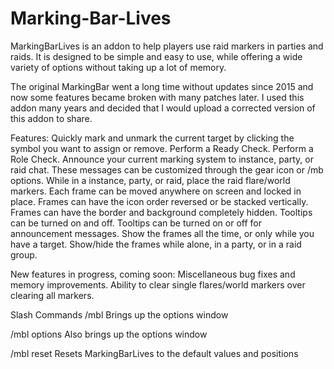 # Marking-Bar-Lives
MarkingBarLives is an addon to help players use raid markers in parties and raids. It is designed to be simple and easy to use, while offering a wide variety of options without taking up a lot of memory.

The original MarkingBar went a long time without updates since 2015 and now some features became broken with many patches later. I used this addon many years and decided that I would upload a corrected version of this addon to share.

Features:
Quickly mark and unmark the current target by clicking the symbol you want to assign or remove.
Perform a Ready Check.
Perform a Role Check.
Announce your current marking system to instance, party, or raid chat. These messages can be customized through the gear icon or /mb options.
While in a instance, party, or raid, place the raid flare/world markers.
Each frame can be moved anywhere on screen and locked in place.
Frames can have the icon order reversed or be stacked vertically.
Frames can have the border and background completely hidden.
Tooltips can be turned on and off.
Tooltips can be turned on or off for announcement messages.
Show the frames all the time, or only while you have a target.
Show/hide the frames while alone, in a party, or in a raid group.
 
New features in progress, coming soon:
Miscellaneous bug fixes and memory improvements.
Ability to clear single flares/world markers over clearing all markers.
 
Slash Commands
/mbl
Brings up the options window

/mbl options
Also brings up the options window

/mbl reset
Resets MarkingBarLives to the default values and positions
